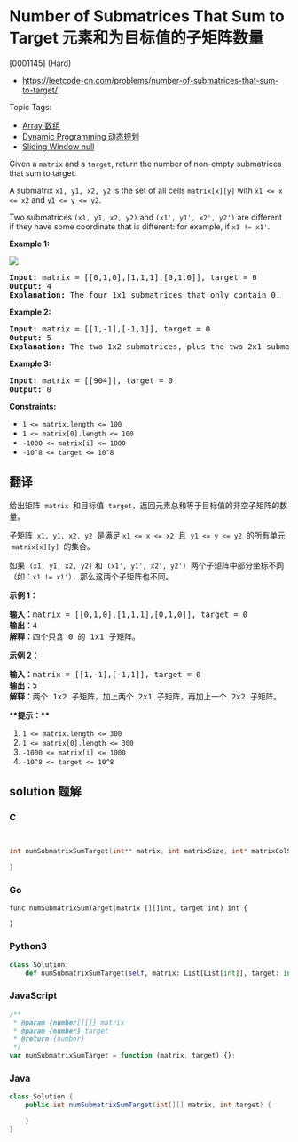 # Number of Submatrices That Sum to Target 元素和为目标值的子矩阵数量

[0001145] (Hard)

- https://leetcode-cn.com/problems/number-of-submatrices-that-sum-to-target/

Topic Tags:

- [Array 数组](https://leetcode-cn.com/tag/array/)
- [Dynamic Programming 动态规划](https://leetcode-cn.com/tag/dynamic-programming/)
- [Sliding Window null](https://leetcode-cn.com/tag/sliding-window/)

Given a `matrix` and a `target`, return the number of non-empty submatrices that sum to target.

A submatrix `x1, y1, x2, y2` is the set of all cells `matrix[x][y]` with `x1 <= x <= x2` and `y1 <= y <= y2`.

Two submatrices `(x1, y1, x2, y2)` and `(x1', y1', x2', y2')` are different if they have some coordinate that is different: for example, if `x1 != x1'`.

**Example 1:**

![](https://assets.leetcode.com/uploads/2020/09/02/mate1.jpg)

<pre><strong>Input:</strong> matrix = [[0,1,0],[1,1,1],[0,1,0]], target = 0
<strong>Output:</strong> 4
<strong>Explanation:</strong> The four 1x1 submatrices that only contain 0.
</pre>

**Example 2:**

<pre><strong>Input:</strong> matrix = [[1,-1],[-1,1]], target = 0
<strong>Output:</strong> 5
<strong>Explanation:</strong> The two 1x2 submatrices, plus the two 2x1 submatrices, plus the 2x2 submatrix.
</pre>

**Example 3:**

<pre><strong>Input:</strong> matrix = [[904]], target = 0
<strong>Output:</strong> 0
</pre>

**Constraints:**

- `1 <= matrix.length <= 100`
- `1 <= matrix[0].length <= 100`
- `-1000 <= matrix[i] <= 1000`
- `-10^8 <= target <= 10^8`

## 翻译

给出矩阵  `matrix`  和目标值  `target`，返回元素总和等于目标值的非空子矩阵的数量。

子矩阵  `x1, y1, x2, y2`  是满足 `x1 <= x <= x2`  且  `y1 <= y <= y2`  的所有单元  `matrix[x][y]`  的集合。

如果  `(x1, y1, x2, y2)` 和  `(x1', y1', x2', y2')`  两个子矩阵中部分坐标不同（如：`x1 != x1'`），那么这两个子矩阵也不同。

**示例 1：**

<pre><strong>输入：</strong>matrix = [[0,1,0],[1,1,1],[0,1,0]], target = 0
<strong>输出：</strong>4
<strong>解释：</strong>四个只含 0 的 1x1 子矩阵。
</pre>

**示例 2：**

<pre><strong>输入：</strong>matrix = [[1,-1],[-1,1]], target = 0
<strong>输出：</strong>5
<strong>解释：</strong>两个 1x2 子矩阵，加上两个 2x1 子矩阵，再加上一个 2x2 子矩阵。
</pre>

\***\*提示：\*\***

1.  `1 <= matrix.length <= 300`
2.  `1 <= matrix[0].length <= 300`
3.  `-1000 <= matrix[i] <= 1000`
4.  `-10^8 <= target <= 10^8`

## solution 题解

### C

```c


int numSubmatrixSumTarget(int** matrix, int matrixSize, int* matrixColSize, int target){

}
```

### Go

```golang
func numSubmatrixSumTarget(matrix [][]int, target int) int {

}
```

### Python3

```python
class Solution:
    def numSubmatrixSumTarget(self, matrix: List[List[int]], target: int) -> int:
```

### JavaScript

```javascript
/**
 * @param {number[][]} matrix
 * @param {number} target
 * @return {number}
 */
var numSubmatrixSumTarget = function (matrix, target) {};
```

### Java

```java
class Solution {
    public int numSubmatrixSumTarget(int[][] matrix, int target) {

    }
}
```
